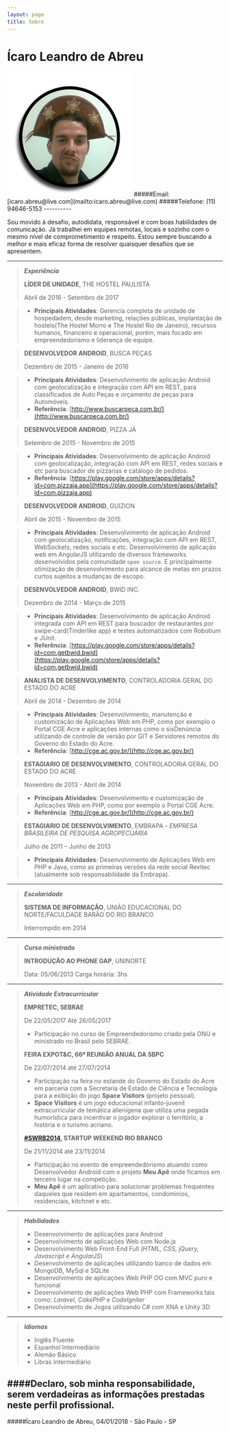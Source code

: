 ```yaml
---
layout: page
title: Sobre
---
```

Ícaro Leandro de Abreu
======
<img src="/images/its_a_me.png" alt="It's a me Ícaro!" style="margin-left:auto;margin-right:auto" />
#####Email: [icaro.abreu@live.com](mailto:icaro.abreu@live.com)
#####Telefone: (11) 94646-5153
----------

Sou movido à desafio, autodidata, responsável e com boas habilidades de comunicação. Já trabalhei em equipes remotas, locais e sozinho com o mesmo nível de comprometimento e respeito. Estou sempre buscando a melhor e mais eficaz forma de resolver quaisquer desafios que se apresentem.

----------

> ***Experiência***
>
>**LÍDER DE UNIDADE**, THE HOSTEL PAULISTA
>
>Abril de 2016 - Setembro de 2017

> - **Principais Atividades**: Gerencia completa de unidade de hospedadem, desde marketing, relações públicas, implantação de hostels(The Hostel Morro e The Hostel Rio de Janeiro), recursos humanos, financeiro e operacional, porém, mais focado em empreendedorismo e liderança de equipe.

>**DESENVOLVEDOR ANDROID**, BUSCA PEÇAS
>
>Dezembro de 2015 - Janeiro de 2016

> - **Principais Atividades**: Desenvolvimento de aplicação Android com geolocalização e integração com API em REST, para classificados de Auto Peças e orçamento de peças para Automóveis.
> - **Referência**: [http://www.buscarpeca.com.br/](http://www.buscarpeca.com.br/)

>**DESENVOLVEDOR ANDROID**, PIZZA JÁ
>
>Setembro de 2015 - Novembro de 2015

> - **Principais Atividades**: Desenvolvimento de aplicação Android com geolocalização, integração com API em REST, redes sociais e etc para buscador de pizzarias e catálogo de pedidos.
> - **Referência**: [https://play.google.com/store/apps/details?id=com.pizzaja.app](https://play.google.com/store/apps/details?id=com.pizzaja.app)

>**DESENVOLVEDOR ANDROID**, GUIZION
>
>Abril de 2015 - Novembro de 2015

> - **Principais Atividades**: Desenvolvimento de aplicação Android com geolocalização, notificações, integração com API em REST, WebSockets, redes sociais e etc. Desenvolvimento de aplicação web em AngularJS utilizando de diversos frameworks desenvolvidos pela comunidade `open source`. E principalmente otimização de desenvolvimento para alcance de metas em prazos curtos sujeitos a mudanças de escopo.

>**DESENVOLVEDOR ANDROID**, BWID INC.
>
>Dezembro de 2014 - Março de 2015

> - **Principais Atividades**: Desenvolvimento de aplicação Android integrada com API em REST para buscador de restaurantes por swipe-card(Tinderlike app) e testes automatizados com Robotium e JUnit.  
> - **Referência**: [https://play.google.com/store/apps/details?id=com.getbwid.bwid](https://play.google.com/store/apps/details?id=com.getbwid.bwid)

> **ANALISTA DE DESENVOLVIMENTO**, CONTROLADORIA GERAL DO ESTADO DO ACRE
>
>Abril de 2014 - Dezembro de 2014

> - **Principais Atividades**: Desenvolvimento, manutenção e customização de Aplicações Web em PHP, como por exemplo o Portal CGE Acre e aplicações internas como o sisDenúncia utilizando de controle de versão por GIT e Servidores remotos do Governo do Estado do Acre.
> - **Referência**: [http://cge.ac.gov.br/](http://cge.ac.gov.br/)


> **ESTAGIARIO DE DESENVOLVIMENTO**, CONTROLADORIA GERAL DO ESTADO DO ACRE
> 
>Novembro de 2013 - Abril de 2014

> - **Principais Atividades**: Desenvolvimento e customização de Aplicações Web em PHP, como por exemplo o Portal CGE Acre.
> - **Referência**: [http://cge.ac.gov.br/](http://cge.ac.gov.br/)


> **ESTAGIARIO DE DESENVOLVIMENTO**, EMBRAPA - *EMPRESA BRASILEIRA DE PESQUISA AGROPECUÁRIA*
>
>Julho de 2011 – Junho de 2013

> - **Principais Atividades**: Desenvolvimento de Aplicações Web em PHP e Java, como as primeiras versões da rede social Revitec (atualmente sob responsabilidade da Embrapa).

----------

> ***Escolaridade***
> 
> **SISTEMA DE INFORMAÇÃO**, UNIÃO EDUCACIONAL DO NORTE/FACULDADE BARÃO DO RIO BRANCO
>
> Interrompido em 2014

----------

>***Curso ministrado***
>
>**INTRODUÇÃO AO PHONE GAP**, UNINORTE
>
> Data: 05/06/2013
> Carga horária: 3hs

----------

>***Atividade Extracurricular***
>
>**EMPRETEC, SEBRAE**
>
>De 22/05/2017 Até 26/05/2017
>
> - Participação no curso de Empreendedorismo criado pela ONU e ministrado no Brasil pelo SEBRAE.
>
>**FEIRA EXPOT&C, 66ª REUNIÃO ANUAL DA SBPC**
>
>De 22/07/2014 até 27/07/2014 
>
> - Participação na feira no estande do Governo do Estado do Acre em parceria com a Secretaria de Estado de Ciência e Tecnologia para a exibição do jogo **Space Visitors** (projeto pessoal).
> - **Space Visitors** é um jogo educacional infanto-juvenil extracurricular de temática alienígena que utiliza uma pegada humorística para incentivar o jogador explorar o território, a história e o turismo acriano.
>
>**[#SWRB2014](https://twitter.com/hashtag/swrb2014), STARTUP WEEKEND RIO BRANCO**
>
>De 21/11/2014 até 23/11/2014 
>
> - Participação no evento de empreendedorismo atuando como Desenvolvedor Android com o projeto **Meu Apê** onde ficamos em terceiro lugar na competição.
> - **Meu Apê** é um aplicativo para solucionar problemas frequentes daqueles que residem em apartamentos, condomínios, residenciais, kitchnet e etc.

----------

> ***Habilidades***
> 
> - Desenvolvimento de aplicações para Android
> - Desenvolvimento de aplicações Web com Node.js 
> - Desenvolvimento Web Front-End Full (*HTML, CSS, jQuery, Javascript e AngularJS*)
> - Desenvolvimento de aplicações utilizando banco de dados em MongoDB, MySql e SQLite
> - Desenvolvimento de aplicações Web PHP OO com MVC puro e funcional
> - Desenvolvimento de aplicações Web PHP com Frameworks tais como: *Laravel*, *CakePHP* e *CodeIgniter*
> - Desenvolvimento de Jogos utilizando C# com XNA e Unity 3D

----------

> ***Idiomas***
>  
>  - Inglês Fluente
>  - Espanhol Intermediário
>  - Alemão Básico
>  - Libras Intermediário

####Declaro, sob minha responsabilidade, serem verdadeiras as informações prestadas neste perfil profissional.
----------
#####Ícaro Leandro de Abreu,
04/01/2018 - São Paulo - SP
